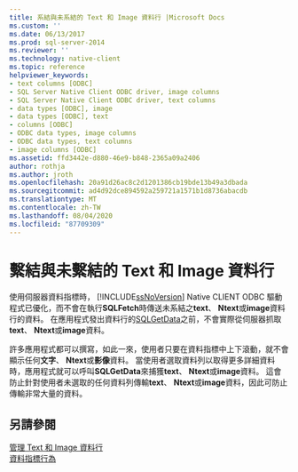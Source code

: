 ```yaml
---
title: 系結與未系結的 Text 和 Image 資料行 |Microsoft Docs
ms.custom: ''
ms.date: 06/13/2017
ms.prod: sql-server-2014
ms.reviewer: ''
ms.technology: native-client
ms.topic: reference
helpviewer_keywords:
- text columns [ODBC]
- SQL Server Native Client ODBC driver, image columns
- SQL Server Native Client ODBC driver, text columns
- data types [ODBC], image
- data types [ODBC], text
- columns [ODBC]
- ODBC data types, image columns
- ODBC data types, text columns
- image columns [ODBC]
ms.assetid: ffd3442e-d880-46e9-b848-2365a09a2406
author: rothja
ms.author: jroth
ms.openlocfilehash: 20a91d26ac8c2d1201386cb19bde13b49a3dbada
ms.sourcegitcommit: ad4d92dce894592a259721a1571b1d8736abacdb
ms.translationtype: MT
ms.contentlocale: zh-TW
ms.lasthandoff: 08/04/2020
ms.locfileid: "87709309"
---
```

# <a name="bound-vs-unbound-text-and-image-columns"></a>繫結與未繫結的 Text 和 Image 資料行
  使用伺服器資料指標時， [!INCLUDE[ssNoVersion](../../includes/ssnoversion-md.md)] Native CLIENT ODBC 驅動程式已優化，而不會在執行**SQLFetch**時傳送未系結之**text**、 **Ntext**或**image**資料行的資料。 在應用程式發出資料行的[SQLGetData](../native-client-odbc-api/sqlgetdata.md)之前，不會實際從伺服器抓取**text**、 **Ntext**或**image**資料。  
  
 許多應用程式都可以撰寫，如此一來，使用者只要在資料指標中上下滾動，就不會顯示任何**文字**、 **Ntext**或**影像**資料。 當使用者選取資料列以取得更多詳細資料時，應用程式就可以呼叫**SQLGetData**來捕獲**text**、 **Ntext**或**image**資料。 這會防止針對使用者未選取的任何資料列傳輸**text**、 **Ntext**或**image**資料，因此可防止傳輸非常大量的資料。  
  
## <a name="see-also"></a>另請參閱  
 [管理 Text 和 Image 資料行](managing-text-and-image-columns.md)   
 [資料指標行為](../native-client-odbc-cursors/cursor-behaviors.md)  
  
  
